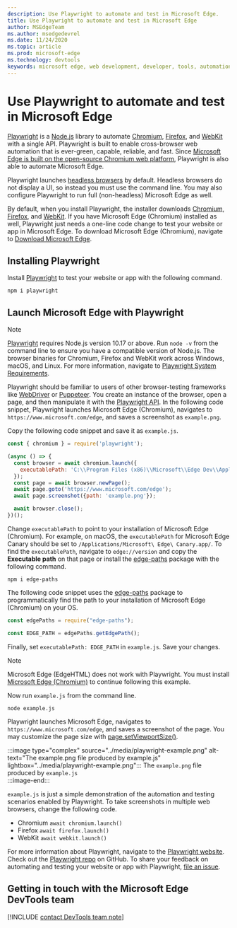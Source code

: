 ```yaml
---
description: Use Playwright to automate and test in Microsoft Edge.
title: Use Playwright to automate and test in Microsoft Edge
author: MSEdgeTeam
ms.author: msedgedevrel
ms.date: 11/24/2020
ms.topic: article
ms.prod: microsoft-edge
ms.technology: devtools
keywords: microsoft edge, web development, developer, tools, automation, test, playwright, node, javascript, npm
---
```

# Use Playwright to automate and test in Microsoft Edge

[Playwright][PlaywrightMain] is a [Node.js][NodejsMain] library to automate [Chromium][ChromiumHome], [Firefox][FirefoxMain], and [WebKit][WebKitMain] with a single API.  Playwright is built to enable cross-browser web automation that is ever-green, capable, reliable, and fast.  Since [Microsoft Edge is built on the open-source Chromium web platform][MicrosoftBlogsWindowsExperience20181206], Playwright is also able to automate Microsoft Edge.  

Playwright launches [headless browsers][WikiHeadlessBrowser] by default.  Headless browsers do not display a UI, so instead you must use the command line.  You may also configure Playwright to run full \(non-headless\) Microsoft Edge as well.  

By default, when you install Playwright, the installer downloads [Chromium][ChromiumHome], [Firefox][FirefoxMain], and [WebKit][WebKitMain].  If you have Microsoft Edge \(Chromium\) installed as well, Playwright just needs a one-line code change to test your website or app in Microsoft Edge.  To download Microsoft Edge \(Chromium\), navigate to [Download Microsoft Edge][MicrosoftEdgeDownload].  

## Installing Playwright  

Install [Playwright][PlaywrightMain] to test your website or app with the following command.  

```shell
npm i playwright
```  

## Launch Microsoft Edge with Playwright  

> [!NOTE]
> [Playwright][PlaywrightMain] requires Node.js version 10.17 or above. Run `node -v` from the command line to ensure you have a compatible version of Node.js.  The browser binaries for Chromium, Firefox and WebKit work across Windows, macOS, and Linux. For more information, navigate to [Playwright System Requirements][PlaywrightSystemRequirements].  

Playwright should be familiar to users of other browser-testing frameworks like [WebDriver][WebDriverChromiumMain] or [Puppeteer][PuppeteerMain].  You create an instance of the browser, open a page, and then manipulate it with the [Playwright API][PlaywrightAPIReference].  In the following code snippet, Playwright launches Microsoft Edge \(Chromium\), navigates to `https://www.microsoft.com/edge`, and saves a screenshot as `example.png`.  

Copy the following code snippet and save it as `example.js`.  

```javascript
const { chromium } = require('playwright');

(async () => {
  const browser = await chromium.launch({
    executablePath: 'C:\\Program Files (x86)\\Microsoft\\Edge Dev\\Application\\msedge.exe'
  });
  const page = await browser.newPage();
  await page.goto('https://www.microsoft.com/edge');
  await page.screenshot({path: 'example.png'});

  await browser.close();
})();
```  

Change `executablePath` to point to your installation of Microsoft Edge \(Chromium\).  For example, on macOS, the `executablePath` for Microsoft Edge Canary should be set to `/Applications/Microsoft\ Edge\ Canary.app/`.  To find the `executablePath`, navigate to `edge://version` and copy the **Executable path** on that page or install the [edge-paths][npmEdgePaths] package with the following command.  

```shell
npm i edge-paths
```  

The following code snippet uses the [edge-paths][npmEdgePaths] package to programmatically find the path to your installation of Microsoft Edge \(Chromium\) on your OS.  

```javascript
const edgePaths = require("edge-paths");

const EDGE_PATH = edgePaths.getEdgePath();
```  

Finally, set `executablePath: EDGE_PATH` in `example.js`.  Save your changes.  

> [!NOTE]
> Microsoft Edge \(EdgeHTML\) does not work with Playwright.  You must install [Microsoft Edge \(Chromium\)][MicrosoftEdgeDownload] to continue following this example.  

Now run `example.js` from the command line.  

```shell
node example.js
```  

Playwright launches Microsoft Edge, navigates to `https://www.microsoft.com/edge`, and saves a screenshot of the page.  You may customize the page size with [page.setViewportSize()][PlaywrightAPIPageSetViewport].  

:::image type="complex" source="../media/playwright-example.png" alt-text="The example.png file produced by example.js" lightbox="../media/playwright-example.png":::
    The `example.png` file produced by `example.js`  
:::image-end:::  

`example.js` is just a simple demonstration of the automation and testing scenarios enabled by Playwright.  To take screenshots in multiple web browsers, change the following code.  

*   Chromium  `await chromium.launch()`  
*   Firefox  `await firefox.launch()`  
*   WebKit  `await webkit.launch()`  

For more information about Playwright, navigate to the [Playwright website][PlaywrightMain].  Check out the  [Playwright repo][PlaywrightRepo] on GitHub.  To share your feedback on automating and testing your website or app with Playwright, [file an issue][PlaywrightRepoNewIssue].  

## Getting in touch with the Microsoft Edge DevTools team  

[!INCLUDE [contact DevTools team note](../devtools-guide-chromium/includes/contact-devtools-team-note.md)]  

<!-- links -->  

[WebdriverChromiumMain]: ../webdriver-chromium/index.md "WebDriver (Chromium) | Microsoft Docs"  
[PuppeteerMain]: ../puppeteer/index.md "Puppeteer | Microsoft Docs"  

[MicrosoftBlogsWindowsExperience20181206]: https://blogs.windows.com/windowsexperience/2018/12/06/microsoft-edge-making-the-web-better-through-more-open-source-collaboration "Microsoft Edge: Making the web better through more open-source collaboration | Microsoft Experience Blog"  

[MicrosoftEdgeDownload]: https://microsoft.com/edge "Download Microsoft Edge"  

[ChromiumHome]: https://www.chromium.org/Home "Chromium | The Chromium Projects"  

[FirefoxMain]: https://www.mozilla.org/firefox "Mozilla Firefox"  

[NodejsMain]: https://nodejs.org "Node.js"  

[npmEdgePaths]: https://www.npmjs.com/package/edge-paths "edge-paths | npm"  

[PlaywrightMain]: https://playwright.dev "Playwright"  
[PlaywrightAPIReference]: https://playwright.dev#?path=docs/api.md "Playwright API Reference"  
[PlaywrightAPIPageSetViewport]: https://playwright.dev#?path=docs%2Fapi.md&q=pagesetviewportsizeviewportsize "page.setViewportSize(viewportSize) | Playwright API Reference"    
[PlaywrightSystemRequirements]: https://playwright.dev#?path=docs/intro.md&q=system-requirements "Playwright System Requirements"  

[PlaywrightRepo]: https://github.com/microsoft/playwright "Playwright | GitHub"  
[PlaywrightRepoNewIssue]: https://github.com/microsoft/playwright/issues/new/choose "New issue in Playwright repo | GitHub"  

[WebKitMain]: https://webkit.org "WebKit"  

[WikiHeadlessBrowser]: https://en.wikipedia.org/wiki/Headless_browser "Headless browser | Wikipedia"  
